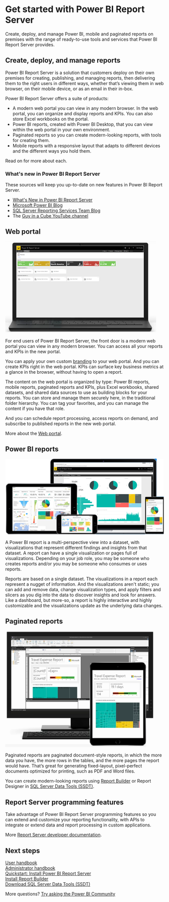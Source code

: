 <properties
   pageTitle="Get started with Power BI Report Server"
   description="Learn how to install Power BI Report Server. "
   services="powerbi"
   documentationCenter=""
   authors="guyinacube"
   manager="erikre"
   backup=""
   editor=""
   tags=""
   qualityFocus="no"
   qualityDate=""/>

<tags
   ms.service="powerbi"
   ms.devlang="NA"
   ms.topic="article"
   ms.tgt_pltfrm="NA"
   ms.workload="powerbi"
   ms.date="05/15/2017"
   ms.author="asaxton"/>
# Get started with Power BI Report Server

Create, deploy, and manage Power BI, mobile and paginated reports on premises with the range of ready-to-use tools and services that Power BI Report Server provides.

## Create, deploy, and manage reports

Power BI Report Server is a solution that customers deploy on their own premises for creating, publishing, and managing reports, then delivering them to the right users in different ways, whether that’s viewing them in web browser, on their mobile device, or as an email in their in-box.

Power BI Report Server offers a suite of products:

- A modern web portal you can view in any modern browser. In the web portal, you can organize and display reports and KPIs. You can also store Excel workbooks on the portal.
- Power BI reports, created with Power BI Desktop, that you can view within the web portal in your own environment.
- Paginated reports so you can create modern-looking reports, with tools for creating them.
- Mobile reports with a responsive layout that adapts to different devices and the different ways you hold them.

Read on for more about each.

### What's new in Power BI Report Server

These sources will keep you up-to-date on new features in Power BI Report Server.

* [What's New in Power BI Report Server](reportserver-whats-new.md)
* [Microsoft Power BI Blog](https://powerbi.microsoft.com/blog/)
* [SQL Server Reporting Services Team Blog](https://blogs.msdn.microsoft.com/sqlrsteamblog/)
* The [Guy in a Cube YouTube channel](https://aka.ms/guyinacube)

## Web portal

![](media/reportserver-get-started/web-portal.png)

For end users of Power BI Report Server, the front door is a modern web portal you can view in any modern browser. You can access all your reports and KPIs in the new portal.

You can apply your own custom [branding](https://docs.microsoft.com/sql/reporting-services/branding-the-web-portal) to your web portal. And you can create KPIs right in the web portal. KPIs can surface key business metrics at a glance in the browser, without having to open a report.

The content on the web portal is organized by type: Power BI reports, mobile reports, paginated reports and KPIs, plus Excel workbooks, shared datasets, and shared data sources to use as building blocks for your reports. You can store and manage them securely here, in the traditional folder hierarchy. You can tag your favorites, and you can manage the content if you have that role.

And you can schedule report processing, access reports on demand, and subscribe to published reports in the new web portal.

More about the [Web portal](https://docs.microsoft.com/sql/reporting-services/web-portal-ssrs-native-mode).

## Power BI reports

![](media/reportserver-get-started/powerbi-reports.png)

A Power BI report is a multi-perspective view into a dataset, with visualizations that represent different findings and insights from that dataset.  A report can have a single visualization or pages full of visualizations. Depending on your job role, you may be someone who creates reports and/or you may be someone who consumes or uses reports.

Reports are based on a single dataset. The visualizations in a report each represent a nugget of information. And the visualizations aren't static; you can add and remove data, change visualization types, and apply filters and slicers as you dig into the data to discover insights and look for answers. Like a dashboard, but more-so, a report is highly interactive and highly customizable and the visualizations update as the underlying data changes.

## Paginated reports

![](media/reportserver-get-started/paginated-reports.png)

Paginated reports are paginated document-style reports, in which the more data you have, the more rows in the tables, and the more pages the report would have. That’s great for generating fixed-layout, pixel-perfect documents optimized for printing, such as PDF and Word files.

You can create modern-looking reports using [Report Builder](https://docs.microsoft.com/sql/reporting-services/report-builder/report-builder-in-sql-server-2016) or Report Designer in [SQL Server Data Tools (SSDT)](https://docs.microsoft.com/sql/reporting-services/tools/reporting-services-in-sql-server-data-tools-ssdt).

## Report Server programming features

Take advantage of Power BI Report Server programming features so you can extend and customize your reporting functionality, with APIs to integrate or extend data and report processing in custom applications.

More [Report Server developer documentation](https://docs.microsoft.com/sql/reporting-services/reporting-services-developer-documentation).

## Next steps

[User handbook](reportserver-user-handbook-overview.md)  
[Administrator handbook](reportserver-admin-handbook-overview.md)  
[Quickstart: Install Power BI Report Server](reportserver-quickstart-install-report-server.md)  
[Install Report Builder](https://docs.microsoft.com/sql/reporting-services/install-windows/install-report-builder)  
[Download SQL Server Data Tools (SSDT)](http://go.microsoft.com/fwlink/?LinkID=616714)

More questions? [Try asking the Power BI Community](https://community.powerbi.com/)